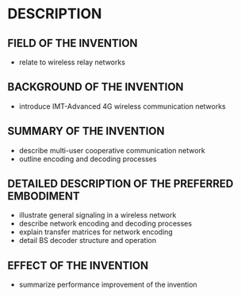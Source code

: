 # DESCRIPTION

## FIELD OF THE INVENTION

- relate to wireless relay networks

## BACKGROUND OF THE INVENTION

- introduce IMT-Advanced 4G wireless communication networks

## SUMMARY OF THE INVENTION

- describe multi-user cooperative communication network
- outline encoding and decoding processes

## DETAILED DESCRIPTION OF THE PREFERRED EMBODIMENT

- illustrate general signaling in a wireless network
- describe network encoding and decoding processes
- explain transfer matrices for network encoding
- detail BS decoder structure and operation

## EFFECT OF THE INVENTION

- summarize performance improvement of the invention

